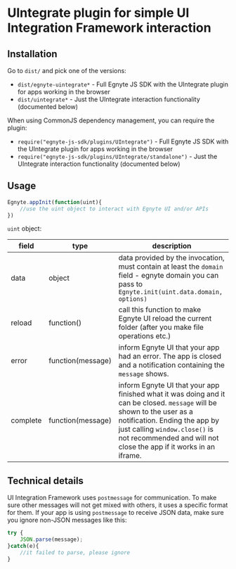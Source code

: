 # UIntegrate plugin for simple UI Integration Framework interaction

## Installation

Go to `dist/` and pick one of the versions:

- `dist/egnyte-uintegrate*` - Full Egnyte JS SDK with the UIntegrate plugin for apps working in the browser
- `dist/uintegrate*` - Just the UIntegrate interaction functionality (documented below)

When using CommonJS dependency management, you can require the plugin:

- `require("egnyte-js-sdk/plugins/UIntegrate")` - Full Egnyte JS SDK with the UIntegrate plugin for apps working in the browser
- `require("egnyte-js-sdk/plugins/UIntegrate/standalone")` - Just the UIntegrate interaction functionality (documented below)

## Usage

```javascript
Egnyte.appInit(function(uint){
    //use the uint object to interact with Egnyte UI and/or APIs
})
```

`uint` object:


field | type | description
 --- | --- | ---
data| object | data provided by the invocation, must contain at least the `domain` field - egnyte domain you can pass to `Egnyte.init(uint.data.domain, options)`
reload | function() | call this function to make Egnyte UI reload the current folder (after you make file operations etc.)
error | function(message) | inform Egnyte UI that your app had an error. The app is closed and a notification containing the `message` shows.
complete | function(message) | inform Egnyte UI that your app finished what it was doing and it can be closed. `message` will be shown to the user as a notification. Ending the app by just calling `window.close()` is not recommended and will not close the app if it works in an iframe.


## Technical details

UI Integration Framework uses `postmessage` for communication.
To make sure other messages will not get mixed with others, it uses a specific format for them. If your app is using `postmessage` to receive JSON data, make sure you ignore non-JSON messages like this:

```javascript
try {
    JSON.parse(message);
}catch(e){
    //it failed to parse, please ignore
}
```